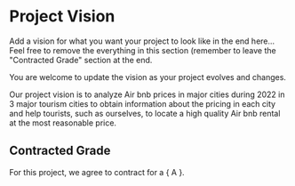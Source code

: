 # Project Vision

Add a vision for what you want your project to look like in the end here... Feel free to remove the everything in this section (remember to leave the "Contracted Grade" section at the end.

You are welcome to update the vision as your project evolves and changes.


Our project vision is to analyze Air bnb prices in major cities during 2022 in 3 major tourism cities to obtain information about the pricing in each city and help tourists, such as ourselves, to locate a high quality Air bnb rental at the most reasonable price.  


## Contracted Grade

For this project, we agree to contract for a { A }.
